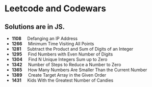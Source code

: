 # Leetcode and Codewars

## Solutions are in JS.

  			  			
* **1108**	&nbsp; &nbsp;   Defanging an IP Address 
* **1266**  &nbsp; &nbsp;   Minimum Time Visiting All Points 
* **1281**  &nbsp; &nbsp;   Subtract the Product and Sum of Digits of an Integer
* **1295**	&nbsp; &nbsp;   Find Numbers with Even Number of Digits    		
* **1304**	&nbsp; &nbsp;   Find N Unique Integers Sum up to Zero  
* **1342**	&nbsp; &nbsp;   Number of Steps to Reduce a Number to Zero  	
* **1365**  &nbsp; &nbsp;   How Many Numbers Are Smaller Than the Current Number
* **1389**  &nbsp; &nbsp;   Create Target Array in the Given Order
* **1431**	&nbsp; &nbsp;   Kids With the Greatest Number of Candies  
